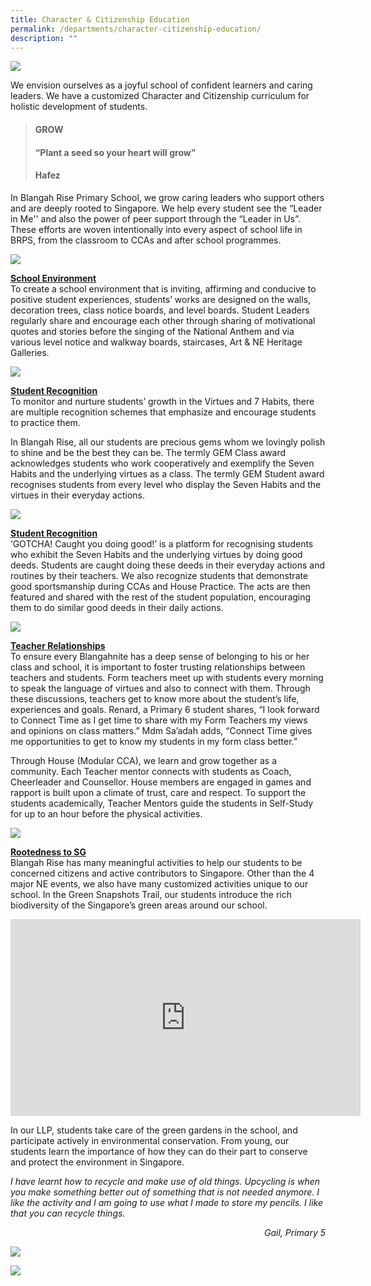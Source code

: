 ```yaml
---
title: Character & Citizenship Education
permalink: /departments/character-citizenship-education/
description: ""
---
```

![](/images/01-Main-Banner-Picture-Crop-Grow-Caring-Leaders-Nurture-reflective-learners-Serve-the-community.png)

<p>We envision ourselves as a joyful school of confident learners and caring leaders. We have a customized Character and Citizenship curriculum for holistic development of students.</p>
<blockquote>
<h4>GROW</h4>
<h4>&ldquo;Plant a seed so your heart will grow&rdquo;</h4>
<h4>Hafez</h4>
</blockquote>
<p>In Blangah Rise Primary School, we grow caring leaders who support others and are deeply rooted to Singapore. We help every student see the &ldquo;Leader in Me'' and also the power of peer support through the &ldquo;Leader in Us&rdquo;. These efforts are woven intentionally into every aspect of school life in BRPS, from the classroom to CCAs and after school programmes.</p>

![](/images/cce1.png)

<p><strong><u>School Environment<br /></u></strong>To create a school environment that is inviting, affirming and conducive to positive student experiences, students&rsquo; works are designed on the walls, decoration trees, class notice boards, and level boards. Student Leaders regularly share and encourage each other through sharing of motivational quotes and stories before the singing of the National Anthem and via various level notice and walkway boards, staircases, Art &amp; NE Heritage Galleries.</p>

![](/images/cce2.png)

<p><strong><u>Student Recognition<br /></u></strong>To monitor and nurture students&rsquo; growth in the Virtues and 7 Habits, there are multiple recognition schemes that emphasize and encourage students to practice them.</p>
<p>In Blangah Rise, all our students are precious gems whom we lovingly polish to shine and be the best they can be. The termly GEM Class award acknowledges students who work cooperatively and exemplify the Seven Habits and the underlying virtues as a class. The termly GEM Student award recognises students from every level who display the Seven Habits and the virtues in their everyday actions.</p>

![](/images/cce3.png)

<p><u><strong>Student Recognition</strong><br /></u>&lsquo;GOTCHA! Caught you doing good!&rsquo; is a platform for recognising students who exhibit the Seven Habits and the underlying virtues by doing good deeds. Students are caught doing these deeds in their everyday actions and routines by their teachers. We also recognize students that demonstrate good sportsmanship during CCAs and House Practice. The acts are then featured and shared with the rest of the student population, encouraging them to do similar good deeds in their daily actions.</p>

![](/images/cce4.png)

<p><strong><u>Teacher Relationships<br /></u></strong>To ensure every Blangahnite has a deep sense of belonging to his or her class and school, it is important to foster trusting relationships between teachers and students. Form teachers meet up with students every morning to speak the language of virtues and also to connect with them. Through these discussions, teachers get to know more about the student&rsquo;s life, experiences and goals. Renard, a Primary 6 student shares, &ldquo;I look forward to Connect Time as I get time to share with my Form Teachers my views and opinions on class matters.&rdquo; Mdm Sa&rsquo;adah adds, &ldquo;Connect Time gives me opportunities to get to know my students in my form class better.&rdquo;</p>
<p>Through House (Modular CCA), we learn and grow together as a community. Each Teacher mentor connects with students as Coach, Cheerleader and Counsellor. House members are engaged in games and rapport is built upon a climate of trust, care and respect. To support the students academically, Teacher Mentors guide the students in Self-Study for up to an hour before the physical activities.</p>

![](/images/cce5.png)

<p><u><strong>Rootedness to SG</strong><br /></u>Blangah Rise has many meaningful activities to help our students to be concerned citizens and active contributors to Singapore. Other than the 4 major NE events, we also have many customized activities unique to our school. In the Green Snapshots Trail, our students introduce the rich biodiversity of the Singapore&rsquo;s green areas around our school.</p>
</div>
</div>
</div>
<div class="fl-module fl-module-html fl-node-6268eec5128ba" data-node="6268eec5128ba">
<div class="fl-module-content fl-node-content">
<div class="fl-html"><iframe title="YouTube video player" src="https://www.youtube.com/embed/qCCfMmtjEiY" width="560" height="315" frameborder="0" allowfullscreen="allowfullscreen" data-mce-fragment="1"></iframe></div>
</div>
</div>
<div class="fl-module fl-module-rich-text fl-node-6268edad62f92" data-node="6268edad62f92">
<div class="fl-module-content fl-node-content">
<div class="fl-rich-text">
<p>In our LLP, students take care of the green gardens in the school, and participate actively in environmental conservation. From young, our students learn the importance of how they can do their part to conserve and protect the environment in Singapore.</p>
<p><em>I have learnt how to recycle and make use of old things. Upcycling is when you make something better out of something that is not needed anymore. I like the activity and I am going to use what I made to store my pencils. I like that you can recycle things.</em></p>
<p style="text-align: right;"><em>Gail, Primary 5</em></p>
	
![](/images/07-Rootedness-to-SG-Picture-2.png)
	
![](/images/cce6.png)